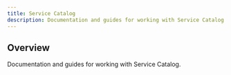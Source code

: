 ```yaml
---
title: Service Catalog
description: Documentation and guides for working with Service Catalog.
---
```

## Overview

Documentation and guides for working with Service Catalog.
